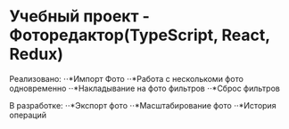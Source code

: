# Учебный проект - Фоторедактор(TypeScript, React, Redux)
Реализовано:
    ⋅⋅*Импорт Фото
    ⋅⋅*Работа с несколькоми фото одновременно
    ⋅⋅*Накладывание на фото фильтров
    ⋅⋅*Сброс фильтров
  
  
 В разработке:
    ⋅⋅*Экспорт фото
    ⋅⋅*Масштабирование фото
    ⋅⋅*История операций
